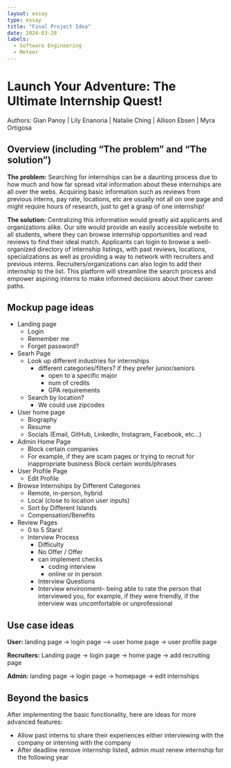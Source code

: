 ```yaml
---
layout: essay
type: essay
title: "Final Project Idea"
date: 2024-03-28
labels:
  - Software Engineering
  - Meteor
---
```


# Launch Your Adventure: The Ultimate Internship Quest!
Authors:
Gian Panoy | Lily Enanoria | Natalie Ching | Allison Ebsen | Myra Ortigosa

## Overview (including “The problem” and “The solution”)
**The problem:** Searching for internships can be a daunting process due to how much and how far spread vital information about these internships are all over the webs. Acquiring basic information such as reviews from previous interns, pay rate, locations, etc are usually not all on one page and might require hours of research, just to get a grasp of one internship!

**The solution:** Centralizing this information would greatly aid applicants and organizations alike.
Our site would provide an easily accessible website to all students, where they can browse internship opportunities and read reviews to find their ideal match. Applicants can login to browse a well-organized directory of internship listings, with past reviews, locations, specializations as well as providing a way to network with recruiters and previous interns. Recruiters/organizations can also login to add their internship to the list. This platform will streamline the search process and empower aspiring interns to make informed decisions about their career paths.


## Mockup page ideas
- Landing page
  - Login
  - Remember me
  - Forget password?
- Searh Page
  - Look up different industries for internships
    - different categories/filters?
      if they prefer junior/seniors 
      - open to a specific major
      - num of credits
      - GPA requirements
  - Search by location?
    - We could use zipcodes
- User home page
  - Biography
  - Resume
  - Socials (Email, GitHub, LinkedIn, Instagram, Facebook, etc…)
- Admin Home Page
  - Block certain companies
  - For example, if they are scam pages or trying to recruit for inappropriate business
    Block certain words/phrases
- User Profile Page
  - Edit Profile
- Browse Internships by Different Categories
  - Remote, in-person, hybrid
  - Local (close to location user inputs)
  - Sort by Different Islands
  - Compensation/Benefits
- Review Pages
  - 0 to 5 Stars!
  - Interview Process
    - Difficulty
    - No Offer / Offer
    - can implement checks
      - coding interview
       - online or in person
    - Interview Questions
    - Interview environment– being able to rate the person that interviewed you, for example, if they were friendly, if the interview was uncomfortable or unprofessional

## Use case ideas
**User:** landing page → login page –> user home page → user profile page

**Recruiters:**
  Landing page → login page → home page → add recruiting page

**Admin:**
  landing page → login page → homepage → edit internships

## Beyond the basics
After implementing the basic functionality, here are ideas for more advanced features:
  - Allow past interns to share their experiences either interviewing with the company or interning with the company
  - After deadline remove internship listed, admin must renew internship for the following year

